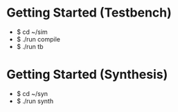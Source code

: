 # Getting Started (Testbench)
- $ cd ~/sim
- $ ./run compile
- $ ./run tb

# Getting Started (Synthesis)
- $ cd ~/syn
- $ ./run synth

